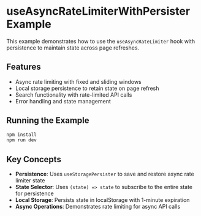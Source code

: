 # useAsyncRateLimiterWithPersister Example

This example demonstrates how to use the `useAsyncRateLimiter` hook with persistence to maintain state across page refreshes.

## Features

- Async rate limiting with fixed and sliding windows
- Local storage persistence to retain state on page refresh
- Search functionality with rate-limited API calls
- Error handling and state management

## Running the Example

```bash
npm install
npm run dev
```

## Key Concepts

- **Persistence**: Uses `useStoragePersister` to save and restore async rate limiter state
- **State Selector**: Uses `(state) => state` to subscribe to the entire state for persistence
- **Local Storage**: Persists state in localStorage with 1-minute expiration
- **Async Operations**: Demonstrates rate limiting for async API calls
